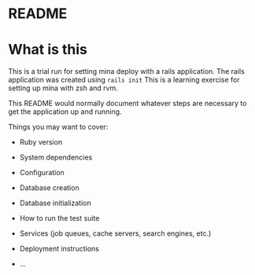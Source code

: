 # README
# What is this 
This is a trial run for setting mina deploy with a rails application. The rails application was created using `rails init` 
This is a learning exercise for setting up mina with zsh and rvm. 


This README would normally document whatever steps are necessary to get the
application up and running.

Things you may want to cover:

* Ruby version

* System dependencies

* Configuration

* Database creation

* Database initialization

* How to run the test suite

* Services (job queues, cache servers, search engines, etc.)

* Deployment instructions

* ...
